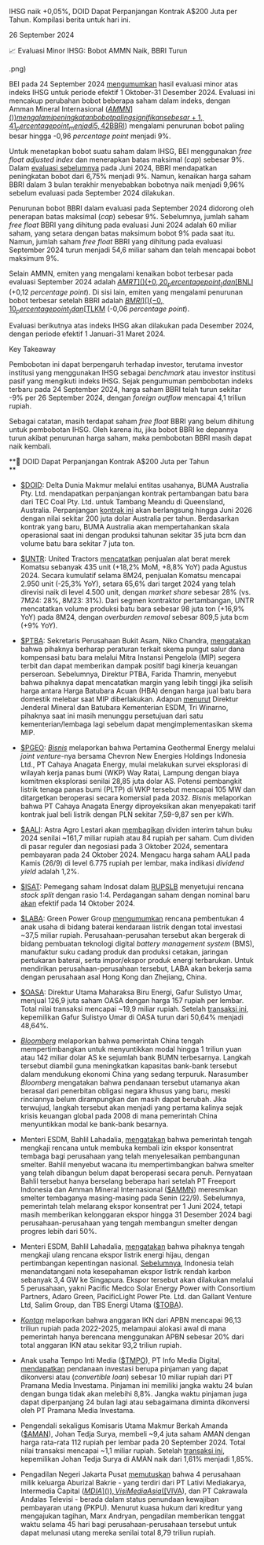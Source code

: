 IHSG naik +0,05%, DOID Dapat Perpanjangan Kontrak A$200 Juta per Tahun. Kompilasi berita untuk hari ini.

26 September 2024

📈 Evaluasi Minor IHSG: Bobot AMMN Naik, BBRI Turun

.png)

BEI pada 24 September 2024 [mengumumkan](https://www.idx.co.id/StaticData/NewsAndAnnouncement/ANNOUNCEMENTSTOCK/Exchange/Indeks%20Peng-00193%20(1)-No.%20Peng-00193BEI.POP09-2024.pdf) hasil evaluasi minor atas indeks IHSG untuk periode efektif 1 Oktober-31 Desember 2024. Evaluasi ini mencakup perubahan bobot beberapa saham dalam indeks, dengan Amman Mineral Internasional ([$AMMN]()) mengalami peningkatan bobot paling signifikan sebesar +1,41 _percentage point_ menjadi 5,42%. Di sisi lain, Bank Rakyat Indonesia ([$BBRI]()) mengalami penurunan bobot paling besar hingga -0,96 _percentage point_ menjadi 9%.

Untuk menetapkan bobot suatu saham dalam IHSG, BEI menggunakan _free float adjusted index_ dan menerapkan batas maksimal (_cap_) sebesar 9%. Dalam [evaluasi sebelumnya](https://snips.stockbit.com/snips-terbaru/evaluasi-minor-ihsg-bobot-bbri-naik-225) pada Juni 2024, BBRI mendapatkan peningkatan bobot dari 6,75% menjadi 9%. Namun, kenaikan harga saham BBRI dalam 3 bulan terakhir menyebabkan bobotnya naik menjadi 9,96% sebelum evaluasi pada September 2024 dilakukan.

Penurunan bobot BBRI dalam evaluasi pada September 2024 didorong oleh penerapan batas maksimal (_cap_) sebesar 9%. Sebelumnya, jumlah saham _free float_ BBRI yang dihitung pada evaluasi Juni 2024 adalah 60 miliar saham, yang setara dengan batas maksimum bobot 9% pada saat itu. Namun, jumlah saham _free float_ BBRI yang dihitung pada evaluasi September 2024 turun menjadi 54,6 miliar saham dan telah mencapai bobot maksimum 9%.

Selain AMMN, emiten yang mengalami kenaikan bobot terbesar pada evaluasi September 2024 adalah [$AMRT]() (+0,20 _percentage point_) dan [$BNLI]() (+0,12 _percentage point_). Di sisi lain, emiten yang mengalami penurunan bobot terbesar setelah BBRI adalah [$BMRI]() (-0,10 _percentage point_) dan [$TLKM]() (-0,06 _percentage point_).

Evaluasi berikutnya atas indeks IHSG akan dilakukan pada Desember 2024, dengan periode efektif 1 Januari-31 Maret 2024.

Key Takeaway

Pembobotan ini dapat berpengaruh terhadap investor, terutama investor institusi yang menggunakan IHSG sebagai _benchmark_ atau investor institusi pasif yang mengikuti indeks IHSG. Sejak pengumuman pembobotan indeks terbaru pada 24 September 2024, harga saham BBRI telah turun sekitar -9% per 26 September 2024, dengan _foreign outflow_ mencapai 4,1 triliun rupiah.

Sebagai catatan, masih terdapat saham _free float_ BBRI yang belum dihitung untuk pembobotan IHSG. Oleh karena itu, jika bobot BBRI ke depannya turun akibat penurunan harga saham, maka pembobotan BBRI masih dapat naik kembali.

**📝 DOID Dapat Perpanjangan Kontrak A$200 Juta per Tahun  
**

- [$DOID](): Delta Dunia Makmur melalui entitas usahanya, BUMA Australia Pty. Ltd. mendapatkan perpanjangan kontrak pertambangan batu bara dari TEC Coal Pty. Ltd. untuk Tambang Meandu di Queensland, Australia. Perpanjangan [kontrak ini](https://www.idx.co.id/StaticData/NewsAndAnnouncement/ANNOUNCEMENTSTOCK/From_EREP/202409/f79ea991af_2ab74af6e5.pdf) akan berlangsung hingga Juni 2026 dengan nilai sekitar 200 juta dolar Australia per tahun. Berdasarkan kontrak yang baru, BUMA Australia akan mempertahankan skala operasional saat ini dengan produksi tahunan sekitar 35 juta bcm dan volume batu bara sekitar 7 juta ton.
- [$UNTR](): United Tractors [mencatatkan](https://www.unitedtractors.com/wp-content/uploads/2024/01/UNTR-Monthly-Operational-Update-as-of-Aug-2024-R1.pdf) penjualan alat berat merek Komatsu sebanyak 435 unit (+18,2% MoM, +8,8% YoY) pada Agustus 2024. Secara kumulatif selama 8M24, penjualan Komatsu mencapai 2.950 unit (\-25,3% YoY), setara 65,6% dari target 2024 yang telah direvisi naik di level 4.500 unit, dengan _market share_ sebesar 28% (vs. 7M24: 28%, 8M23: 31%). Dari segmen kontraktor pertambangan, UNTR mencatatkan volume produksi batu bara sebesar 98 juta ton (+16,9% YoY) pada 8M24, dengan _overburden removal_ sebesar 809,5 juta bcm (+9% YoY).
- [$PTBA](): Sekretaris Perusahaan Bukit Asam, Niko Chandra, [mengatakan](https://industri.kontan.co.id/news/penerapan-skema-pungut-salur-batubara-mendekati-final) bahwa pihaknya berharap peraturan terkait skema pungut salur dana kompensasi batu bara melalui Mitra Instansi Pengelola (MIP) segera terbit dan dapat memberikan dampak positif bagi kinerja keuangan perseroan. Sebelumnya, Direktur PTBA, Farida Thamrin, menyebut bahwa pihaknya dapat mencatatkan margin yang lebih tinggi jika selisih harga antara Harga Batubara Acuan (HBA) dengan harga jual batu bara domestik melebar saat MIP diberlakukan. Adapun [menurut](https://www.idxchannel.com/market-news/kabar-baik-untuk-ptba-mitra-instansi-pengelola-batu-bara-tinggal-butuh-satu-paraf-lagi) Direktur Jenderal Mineral dan Batubara Kementerian ESDM, Tri Winarno, pihaknya saat ini masih menunggu persetujuan dari satu kementerian/lembaga lagi sebelum dapat mengimplementasikan skema MIP.
- [$PGEO](): _[Bisnis](https://market.bisnis.com/read/20240926/192/1802620/ekspansi-eksplorasi-panas-bumi-pertamina-geothermal-pgeo-berlanjut)_ melaporkan bahwa Pertamina Geothermal Energy melalui _joint venture_\-nya bersama Chevron New Energies Holdings Indonesia Ltd., PT Cahaya Anagata Energy, mulai melakukan survei eksplorasi di wilayah kerja panas bumi (WKP) Way Ratai, Lampung dengan biaya komitmen eksplorasi senilai 28,85 juta dolar AS. Potensi pembangkit listrik tenaga panas bumi (PLTP) di WKP tersebut mencapai 105 MW dan ditargetkan beroperasi secara komersial pada 2032. _Bisnis_ melaporkan bahwa PT Cahaya Anagata Energy diproyeksikan akan menyepakati tarif kontrak jual beli listrik dengan PLN sekitar 7,59-9,87 sen per kWh.
- [$AALI](): Astra Agro Lestari akan [membagikan](https://www.idx.co.id/StaticData/NewsAndAnnouncement/ANNOUNCEMENTSTOCK/From_EREP/202409/c5213f572d_a927ad6f89.pdf) dividen interim tahun buku 2024 senilai ~161,7 miliar rupiah atau 84 rupiah per saham. Cum dividen di pasar reguler dan negosiasi pada 3 Oktober 2024, sementara pembayaran pada 24 Oktober 2024. Mengacu harga saham AALI pada Kamis (26/9) di level 6.775 rupiah per lembar, maka indikasi _dividend yield_ adalah 1,2%.
- [$ISAT](): Pemegang saham Indosat dalam [RUPSLB](https://www.idx.co.id/StaticData/NewsAndAnnouncement/ANNOUNCEMENTSTOCK/From_EREP/202409/8342e4e5bd_bc521f0392.pdf) menyetujui rencana _stock split_ dengan rasio 1:4. Perdagangan saham dengan nominal baru [akan](https://www.idx.co.id/StaticData/NewsAndAnnouncement/ANNOUNCEMENTSTOCK/From_EREP/202408/46698727aa_859fa56bef.pdf) efektif pada 14 Oktober 2024.
- [$LABA](): Green Power Group [mengumumkan](https://www.idx.co.id/StaticData/NewsAndAnnouncement/ANNOUNCEMENTSTOCK/From_EREP/202409/0004e61b5e_2e2d29f3e7.pdf) rencana pembentukan 4 anak usaha di bidang baterai kendaraan listrik dengan total investasi ~37,5 miliar rupiah. Perusahaan-perusahan tersebut akan bergerak di bidang pembuatan teknologi digital _battery management system_ (BMS), manufaktur suku cadang produk dan produksi cetakan, jaringan pertukaran baterai, serta impor/ekspor produk energi terbarukan. Untuk mendirikan perusahaan-perusahaan tersebut, LABA akan bekerja sama dengan perusahaan asal Hong Kong dan Zhejiang, China.
- [$OASA](): Direktur Utama Maharaksa Biru Energi, Gafur Sulistyo Umar, menjual 126,9 juta saham OASA dengan harga 157 rupiah per lembar. Total nilai transaksi mencapai ~19,9 miliar rupiah. Setelah [transaksi ini](https://www.idx.co.id/StaticData/NewsAndAnnouncement/ANNOUNCEMENTSTOCK/From_EREP/202409/f47b3597ca_daac571ab1.pdf), kepemilikan Gafur Sulistyo Umar di OASA turun dari 50,64% menjadi 48,64%.

- _[Bloomberg](https://www.bloomberg.com/news/articles/2024-09-26/china-weighs-injecting-142-billion-of-capital-into-top-banks)_ melaporkan bahwa pemerintah China tengah mempertimbangkan untuk menyuntikkan modal hingga 1 triliun yuan atau 142 miliar dolar AS ke sejumlah bank BUMN terbesarnya. Langkah tersebut diambil guna meningkatkan kapasitas bank-bank tersebut dalam mendukung ekonomi China yang sedang terpuruk. Narasumber _Bloomberg_ mengatakan bahwa pendanaan tersebut utamanya akan berasal dari penerbitan obligasi negara khusus yang baru, meski rinciannya belum dirampungkan dan masih dapat berubah. Jika terwujud, langkah tersebut akan menjadi yang pertama kalinya sejak krisis keuangan global pada 2008 di mana pemerintah China menyuntikkan modal ke bank-bank besarnya.
- Menteri ESDM, Bahlil Lahadalia, [mengatakan](https://epaper.kontan.co.id/mobile/harian/2024/09/26) bahwa pemerintah tengah mengkaji rencana untuk membuka kembali izin ekspor konsentrat tembaga bagi perusahaan yang telah menyelesaikan pembangunan smelter. Bahlil menyebut wacana itu mempertimbangkan bahwa smelter yang telah dibangun belum dapat beroperasi secara penuh. Pernyataan Bahlil tersebut hanya berselang beberapa hari setelah PT Freeport Indonesia dan Amman Mineral Internasional ([$AMMN]()) meresmikan smelter tembaganya masing-masing pada Senin (22/9). Sebelumnya, pemerintah telah melarang ekspor konsentrat per 1 Juni 2024, tetapi masih memberikan kelonggaran ekspor hingga 31 Desember 2024 bagi perusahaan-perusahaan yang tengah membangun smelter dengan progres lebih dari 50%.
- Menteri ESDM, Bahlil Lahadalia, [mengatakan](https://industri.kontan.co.id/news/menteri-esdm-kaji-ulang-rencana-ekspor-listrik-hijau) bahwa pihaknya tengah mengkaji ulang rencana ekspor listrik energi hijau, dengan pertimbangan kepentingan nasional. [Sebelumnya](https://www.antaranews.com/berita/4312167/ekspor-listrik-rendah-karbon-ri-ke-singapura-bertambah-jadi-34-gw), Indonesia telah menandatangani nota kesepahaman ekspor listrik rendah karbon sebanyak 3,4 GW ke Singapura. Ekspor tersebut akan dilakukan melalui 5 perusahaan, yakni Pacific Medco Solar Energy Power with Consortium Partners, Adaro Green, PacificLight Power Pte. Ltd. dan Gallant Venture Ltd, Salim Group, dan TBS Energi Utama ([$TOBA]()).
- _[Kontan](https://epaper.kontan.co.id/mobile/harian/2024/09/26)_ melaporkan bahwa anggaran IKN dari APBN mencapai 96,13 triliun rupiah pada 2022-2025, melampaui alokasi awal di mana pemerintah hanya berencana menggunakan APBN sebesar 20% dari total anggaran IKN atau sekitar 93,2 triliun rupiah.
- Anak usaha Tempo Inti Media ([$TMPO]()), PT Info Media Digital, [mendapatkan](https://www.idx.co.id/StaticData/NewsAndAnnouncement/ANNOUNCEMENTSTOCK/From_EREP/202409/2a50935a6d_0a8abda963.pdf) pendanaan investasi berupa pinjaman yang dapat dikonversi atau (_convertible loan_) sebesar 10 miliar rupiah dari PT Pramana Media Investama. Pinjaman ini memiliki jangka waktu 24 bulan dengan bunga tidak akan melebihi 8,8%. Jangka waktu pinjaman juga dapat diperpanjang 24 bulan lagi atau sebagaimana diminta dikonversi oleh PT Pramana Media Investama.
- Pengendali sekaligus Komisaris Utama Makmur Berkah Amanda ([$AMAN]()), Johan Tedja Surya, membeli ~9,4 juta saham AMAN dengan harga rata-rata 112 rupiah per lembar pada 20 September 2024. Total nilai transaksi mencapai ~1,1 miliar rupiah. Setelah [transaksi ini](https://www.idx.co.id/StaticData/NewsAndAnnouncement/ANNOUNCEMENTSTOCK/From_EREP/202409/54ebf3460d_3a71e237e0.pdf), kepemilikan Johan Tedja Surya di AMAN naik dari 1,61% menjadi 1,85%.
- Pengadilan Negeri Jakarta Pusat [memutuskan](https://katadata.co.id/finansial/korporasi/66f3f1f86c733/ditetapkan-pkpu-empat-usaha-bakrie-dituntut-bayar-utang-rp-8-79-triliun) bahwa 4 perusahaan milik keluarga Aburizal Bakrie - yang terdiri dari PT Lativi Mediakarya, Intermedia Capital ([$MDIA]()), Visi Media Asia ([$VIVA]()), dan PT Cakrawala Andalas Televisi - berada dalam status penundaan kewajiban pembayaran utang (PKPU). Menurut kuasa hukum dari kreditur yang mengajukan tagihan, Marx Andryan, pengadilan memberikan tenggat waktu selama 45 hari bagi perusahaan-perusahaan tersebut untuk dapat melunasi utang mereka senilai total 8,79 triliun rupiah.
